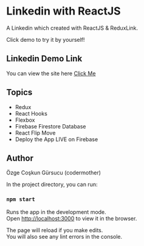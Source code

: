 # Linkedin with ReactJS

A Linkedin which created with ReactJS & ReduxLink.

Click demo to try it by yourself!

## Linkedin Demo Link

You can view the site here
[Click Me](https://linkedin-clone-214fa.web.app/)

## Topics

- Redux
- React Hooks
- Flexbox
- Firebase Firestore Database
- React Flip Move
- Deploy the App LIVE on Firebase

## Author

Özge Coşkun Gürsucu (codermother)

In the project directory, you can run:

### `npm start`

Runs the app in the development mode.\
Open [http://localhost:3000](http://localhost:3000) to view it in the browser.

The page will reload if you make edits.\
You will also see any lint errors in the console.
